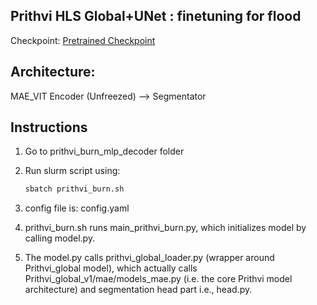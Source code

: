 
## Prithvi HLS Global+UNet : finetuning for flood
<!---- Provide an overview of what is being achieved in this repo ----> 
Checkpoint: [ Pretrained Checkpoint](https://www.nsstc.uah.edu/data/sujit.roy/Prithvi_checkpoints/)

## Architecture:

MAE_VIT Encoder (Unfreezed) --> Segmentator


## Instructions
1. Go to prithvi_burn_mlp_decoder folder

2. Run slurm script using:
   ```python
   sbatch prithvi_burn.sh
   ```
3. config file is: config.yaml

4. prithvi_burn.sh runs main_prithvi_burn.py, which initializes model by calling model.py.

5. The model.py calls prithvi_global_loader.py (wrapper around Prithvi_global model), which actually calls Prithvi_global_v1/mae/models_mae.py (i.e. the core Prithvi model architecture) and segmentation head part i.e., head.py.

